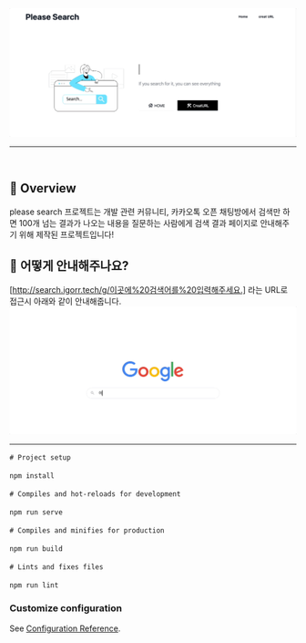 <img src="./images/header-image.gif" width="auto" title="header-image"/>
<hr> <br>

## 🌈 Overview
please search 프로젝트는 개발 관련 커뮤니티, 카카오톡 오픈 채팅방에서 검색만 하면 100개 넘는 결과가 나오는 내용을 질문하는 사람에게 검색 결과 페이지로 안내해주기 위해 제작된 프로젝트입니다!
<br>

## 🍐 어떻게 안내해주나요?
[http://search.igorr.tech/g/이곳에%20검색어를%20입력해주세요.] 라는 URL로 접근시 아래와 같이 안내해줍니다.
<img src="./images/search-image.gif" width="auto" title="header-image"/>
<hr>

```
# Project setup

npm install

# Compiles and hot-reloads for development

npm run serve

# Compiles and minifies for production

npm run build

# Lints and fixes files

npm run lint

```

### Customize configuration
See [Configuration Reference](https://cli.vuejs.org/config/).

